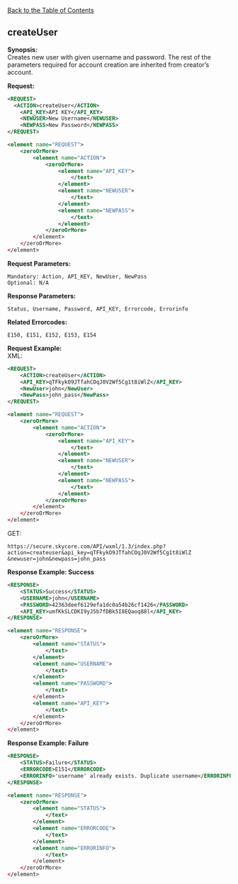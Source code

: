 [Back to the Table of Contents](/1.3/README.md)

## createUser


__Synopsis:__  
Creates new user with given username and password. The rest of the parameters required for account creation are inherited from creator’s account.

__Request:__
```xml
<REQUEST>
  <ACTION>createUser</ACTION>
    <API_KEY>API KEY</API_KEY>
    <NEWUSER>New Username</NEWUSER>
    <NEWPASS>New Password</NEWPASS>
</REQUEST>
```

```xml
<element name="REQUEST">
    <zeroOrMore>
        <element name="ACTION">
            <zeroOrMore>
                <element name="API_KEY">
                    </text>
                </element>
                <element name="NEWUSER">
                    </text>
                </element>
                <element name="NEWPASS">
                    </text>
                </element>
            </zeroOrMore>
        </element>
    </zeroOrMore>
</element>
```

__Request Parameters:__

    Mandatory: Action, API_KEY, NewUser, NewPass
    Optional: N/A

__Response Parameters:__

    Status, Username, Password, API_KEY, Errorcode, Errorinfo

__Related Errorcodes:__

    E150, E151, E152, E153, E154

__Request Example:__  
XML:
```xml
<REQUEST>
    <ACTION>createUser</ACTION>
    <API_KEY>qTFkykO9JTfahCOqJ0V2Wf5Cg1t8iWlZ</API_KEY>
    <NewUser>john</NewUser>
    <NewPass>john_pass</NewPass>
</REQUEST>
```

```xml
<element name="REQUEST">
    <zeroOrMore>
        <element name="ACTION">
            <zeroOrMore>
                <element name="API_KEY">
                    </text>
                </element>
                <element name="NEWUSER">
                    </text>
                </element>
                <element name="NEWPASS">
                    </text>
                </element>
            </zeroOrMore>
        </element>
    </zeroOrMore>
</element>
```


GET:

    https://secure.skycore.com/API/wxml/1.3/index.php?action=createuser&api_key=qTFkykO9JTfahCOqJ0V2Wf5Cg1t8iWlZ
    &newuser=john&newpass=john_pass
    
__Response Example: Success__
```xml
<RESPONSE>
    <STATUS>Success</STATUS>
    <USERNAME>john</USERNAME>
    <PASSWORD>42363deef6129efa1dc0a54b26cf1426</PASSWORD>
    <API_KEY>umfKkSLCDKI9yJ5b7fDBk5I8EQaoq88l</API_KEY>
</RESPONSE>
```

```xml
<element name="RESPONSE">
    <zeroOrMore>
        <element name="STATUS">
            </text>
        </element>
        <element name="USERNAME">
            </text>
        </element>
        <element name="PASSWORD">
            </text>
        </element>
        <element name="API_KEY">
            </text>
        </element>
    </zeroOrMore>
</element>
```

__Response Example: Failure__
```xml
<RESPONSE>
    <STATUS>Failure</STATUS>
    <ERRORCODE>E151</ERRORCODE>
    <ERRORINFO>'username' already exists. Duplicate username</ERRORINFO>
</RESPONSE>
```

```xml
<element name="RESPONSE">
    <zeroOrMore>
        <element name="STATUS">
            </text>
        </element>
        <element name="ERRORCODE">
            </text>
        </element>
        <element name="ERRORINFO">
            </text>
        </element>
    </zeroOrMore>
</element>
```
